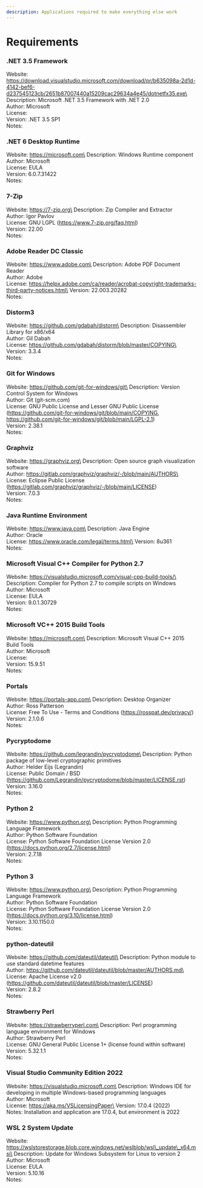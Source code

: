 ```yaml
---
description: Applications required to make everything else work
---
```


# Requirements

### .NET 3.5 Framework

Website: https://download.visualstudio.microsoft.com/download/pr/b635098a-2d1d-4142-bef6-d237545123cb/2651b87007440a15209cac29634a4e45/dotnetfx35.exe\
Description: Microsoft .NET 3.5 Framework with .NET 2.0\
Author: Microsoft\
License:\
Version: .NET 3.5 SP1\
Notes:

### .NET 6 Desktop Runtime

Website: https://microsoft.com\
Description: Windows Runtime component\
Author: Microsoft\
License: EULA\
Version: 6.0.7.31422\
Notes:

### 7-Zip

Website: https://7-zip.org\
Description: Zip Compiler and Extractor\
Author: Igor Pavlov\
License: GNU LGPL (https://www.7-zip.org/faq.html)\
Version: 22.00\
Notes:

### Adobe Reader DC Classic

Website: https://www.adobe.com\
Description: Adobe PDF Document Reader\
Author: Adobe\
License: https://helpx.adobe.com/ca/reader/acrobat-copyright-trademarks-third-party-notices.html\
Version: 22.003.20282\
Notes:

### Distorm3

Website: https://github.com/gdabah/distorm\
Description: Disassembler Library for x86/x64\
Author: Gil Dabah\
License: https://github.com/gdabah/distorm/blob/master/COPYING\
Version: 3.3.4\
Notes:

### Git for Windows

Website: https://github.com/git-for-windows/git\
Description: Version Control System for Windows\
Author: Git (git-scm.com)\
License: GNU Public License and Lesser GNU Public License (https://github.com/git-for-windows/git/blob/main/COPYING, https://github.com/git-for-windows/git/blob/main/LGPL-2.1)\
Version: 2.38.1\
Notes:

### Graphviz

Website: https://graphviz.org\
Description: Open source graph visualization software\
Author: https://gitlab.com/graphviz/graphviz/-/blob/main/AUTHORS\
License: Eclipse Public License (https://gitlab.com/graphviz/graphviz/-/blob/main/LICENSE)\
Version: 7.0.3\
Notes:

### Java Runtime Environment

Website: https://www.java.com\
Description: Java Engine\
Author: Oracle\
License: https://www.oracle.com/legal/terms.html\
Version: 8u361\
Notes:

### Microsoft Visual C++ Compiler for Python 2.7

Website: https://visualstudio.microsoft.com/visual-cpp-build-tools/\
Description: Compiler for Python 2.7 to compile scripts on Windows\
Author: Microsoft\
License: EULA\
Version: 9.0.1.30729\
Notes:

### Microsoft VC++ 2015 Build Tools

Website: https://microsoft.com\
Description: Microsoft Visual C++ 2015 Build Tools\
Author: Microsoft\
License:\
Version: 15.9.51\
Notes:

### Portals

Website: https://portals-app.com\
Description: Desktop Organizer\
Author: Ross Patterson\
License: Free To Use - Terms and Conditions (https://rosspat.dev/privacy/)\
Version: 2.1.0.6\
Notes:

### Pycryptodome

Website: https://github.com/legrandin/pycryptodome\
Description: Python package of low-level cryptographic primitives\
Author: Helder Eijs (Legrandin)\
License: Public Domain / BSD (https://github.com/Legrandin/pycryptodome/blob/master/LICENSE.rst)\
Version: 3.16.0\
Notes:

### Python 2

Website: https://www.python.org\
Description: Python Programming Language Framework\
Author: Python Software Foundation\
License: Python Software Foundation License Version 2.0 (https://docs.python.org/2.7/license.html)\
Version: 2.7.18\
Notes:

### Python 3

Website: https://www.python.org\
Description: Python Programming Language Framework\
Author: Python Software Foundation\
License: Python Software Foundation License Version 2.0 (https://docs.python.org/3.10/license.html)\
Version: 3.10.1150.0\
Notes:

### python-dateutil

Website: https://github.com/dateutil/dateutil\
Description: Python module to use standard datetime features\
Author: https://github.com/dateutil/dateutil/blob/master/AUTHORS.md\
License: Apache License v2.0 (https://github.com/dateutil/dateutil/blob/master/LICENSE)\
Version: 2.8.2\
Notes:

### Strawberry Perl

Website: https://strawberryperl.com\
Description: Perl programming language environment for Windows\
Author: Strawberry Perl\
License: GNU General Public License 1+ (license found within software)\
Version: 5.32.1.1\
Notes:

### Visual Studio Community Edition 2022

Website: https://visualstudio.microsoft.com\
Description: Windows IDE for developing in multiple Windows-based programming languages\
Author: Microsoft\
License: https://aka.ms/VSLicensingPaper\
Version: 17.0.4 (2022)\
Notes: Installation and application are 17.0.4, but environment is 2022

### WSL 2 System Update

Website: https://wslstorestorage.blob.core.windows.net/wslblob/wsl\_update\_x64.msi\
Description: Update for Windows Subsystem for Linux to version 2\
Author: Microsoft\
License: EULA\
Version: 5.10.16\
Notes:
